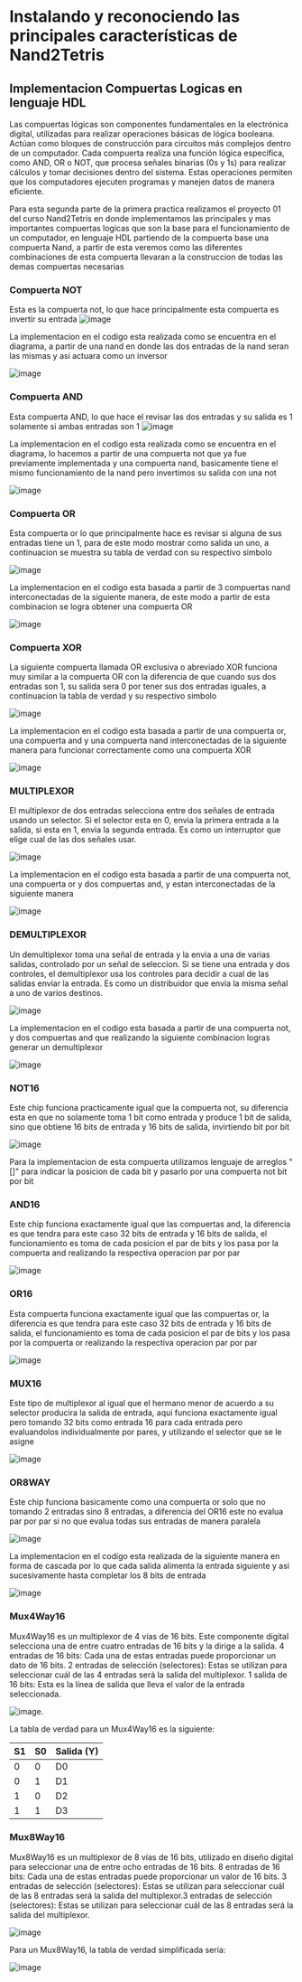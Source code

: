 #  Instalando y reconociendo las principales características de Nand2Tetris
## Implementacion Compuertas Logicas en lenguaje HDL


Las compuertas lógicas son componentes fundamentales en la electrónica digital, utilizadas para realizar operaciones básicas de lógica booleana. Actúan como bloques de construcción para circuitos más complejos dentro de un computador. Cada compuerta realiza una función lógica específica, como AND, OR o NOT, que procesa señales binarias (0s y 1s) para realizar cálculos y tomar decisiones dentro del sistema. Estas operaciones permiten que los computadores ejecuten programas y manejen datos de manera eficiente.

Para esta segunda parte de la primera practica realizamos el proyecto 01 del curso Nand2Tetris en donde implementamos las principales y mas importantes compuertas logicas que son la base para el funcionamiento de un computador, en lenguaje HDL partiendo de la compuerta base una compuerta Nand, a partir de esta veremos como las diferentes combinaciones de esta compuerta llevaran a la construccion de todas las demas compuertas necesarias

### Compuerta NOT

Esta es la compuerta not, lo que hace principalmente esta compuerta es invertir su entrada
![image](https://github.com/user-attachments/assets/8eefc3f9-806d-4da0-91a6-ca552624d115)

La implementacion en el codigo esta realizada como se encuentra en el diagrama, a partir de una nand en donde las dos entradas de la nand seran las mismas y asi actuara como un inversor

![image](https://github.com/user-attachments/assets/de4ea7df-16c1-41c2-83ed-d16c84b5166e)

### Compuerta AND
Esta compuerta AND, lo que hace el revisar las dos entradas y su salida es 1 solamente si ambas entradas son 1
![image](https://github.com/user-attachments/assets/16f1a4dd-48fe-4b02-a682-50a59fd8305a)


La implementacion en el codigo esta realizada como se encuentra en el diagrama, lo hacemos a partir de una compuerta not que ya fue previamente implementada y una compuerta nand, basicamente tiene el mismo funcionamiento de la nand pero invertimos su salida con una not

![image](https://github.com/user-attachments/assets/7bb1dd6e-85c0-4d03-8746-0fc5613cdd6a)

### Compuerta OR
Esta compuerta or lo que principalmente hace es revisar si alguna de sus entradas tiene un 1, para de este modo mostrar como salida un uno, a continuacion se muestra su tabla de verdad con su respectivo simbolo

![image](https://github.com/user-attachments/assets/fade2622-14c4-4e35-b268-3a856c4a983f)


La implementacion en el codigo esta basada a partir de 3 compuertas nand interconectadas de la siguiente manera, de este modo a partir de esta combinacion se logra obtener una compuerta OR

![image](https://github.com/user-attachments/assets/cd53c1f6-1177-4b79-90e2-f2b85ddac092)

### Compuerta XOR
La siguiente compuerta llamada OR exclusiva o abreviado XOR funciona muy similar a la compuerta OR con la diferencia de que cuando sus dos entradas son 1, su salida sera 0 por tener sus dos entradas iguales, a continuacion la tabla de verdad y su respectivo simbolo

![image](https://github.com/user-attachments/assets/9392149e-e5b9-47a3-8215-ae3b4368cc34)


La implementacion en el codigo esta basada a partir de una compuerta or, una compuerta and y una compuerta nand interconectadas de la siguiente manera para funcionar correctamente como una compuerta XOR

![image](https://github.com/user-attachments/assets/8cac0f7b-8e7f-49c2-9fa9-8872bdcae13c)

### MULTIPLEXOR

El multiplexor de dos entradas selecciona entre dos señales de entrada usando un selector. Si el selector esta en 0, envia la primera entrada a la salida, si esta en 1, envia la segunda entrada. Es como un interruptor que elige cual de las dos señales usar.

![image](https://github.com/user-attachments/assets/dfa84607-4f4a-4577-8cd5-da16c1b030b2)


La implementacion en el codigo esta basada a partir de una compuerta not, una compuerta or y dos compuertas and, y estan interconectadas de la siguiente manera 

![image](https://github.com/user-attachments/assets/44765588-b17f-49bd-ba4e-7c9790b80775)

### DEMULTIPLEXOR

Un demultiplexor toma una señal de entrada y la envia a una de varias salidas, controlado por un señal de seleccion. Si se tiene una entrada y dos controles, el demultiplexor usa los controles para decidir a cual de las salidas enviar la entrada. Es como un distribuidor que envia la misma señal a uno de varios destinos.

![image](https://github.com/user-attachments/assets/6a07bcda-782f-4d63-b37e-e6a48bfe4d31)

La implementacion en el codigo esta basada a partir de una compuerta not, y dos compuertas and que realizando la siguiente combinacion logras generar un demultiplexor

![image](https://github.com/user-attachments/assets/f2dce5d6-c08c-47ad-a95f-42c6afbe9863)

### NOT16

Este chip funciona practicamente igual que la compuerta not, su diferencia esta en que no solamente toma 1 bit como entrada y produce 1 bit de salida, sino que obtiene 16 bits de entrada y 16 bits de salida, invirtiendo bit por bit 

![image](https://github.com/user-attachments/assets/fab75ce6-02da-498b-9bac-b314bcee814e)

Para la implementacion de esta compuerta utilizamos lenguaje de arreglos "[]" para indicar la posicion de cada bit y pasarlo por una compuerta not bit por bit

### AND16

Este chip funciona exactamente igual que las compuertas and, la diferencia es que tendra para este caso 32 bits de entrada y 16 bits de salida, el funcionamiento es toma de cada posicion el par de bits y los pasa por la compuerta and realizando la respectiva operacion par por par

![image](https://github.com/user-attachments/assets/b31081f2-6ec2-4874-bb02-0ee933ff4dcf)

### OR16

Esta compuerta funciona exactamente igual que las compuertas or, la diferencia es que tendra para este caso 32 bits de entrada y 16 bits de salida, el funcionamiento es toma de cada posicion el par de bits y los pasa por la compuerta or realizando la respectiva operacion par por par

![image](https://github.com/user-attachments/assets/1f0c45cb-d2cd-4e38-9871-325dc9bdeae7)

### MUX16

Este tipo de multiplexor al igual que el hermano menor de acuerdo a su selector producira la salida de entrada, aqui funciona exactamente igual pero tomando 32 bits como entrada 16 para cada entrada pero evaluandolos individualmente por pares, y utilizando el selector que se le asigne

![image](https://github.com/user-attachments/assets/e968124b-18da-4567-9998-e86de5768449)

### OR8WAY

Este chip funciona basicamente como una compuerta or solo que no tomando 2 entradas sino 8 entradas, a diferencia del OR16 este no evalua par por par si no que evalua todas sus entradas de manera paralela

![image](https://github.com/user-attachments/assets/9a6b57e8-5d11-44a9-bc95-a35fe52ca48c)


La implementacion en el codigo esta realizada de la siguiente manera en forma de cascada por lo que cada salida alimenta la entrada siguiente y asi sucesivamente hasta completar los 8 bits de entrada

![image](https://github.com/user-attachments/assets/3ca10249-cfeb-4aa6-ae88-6a3aee2ff7b1)

### Mux4Way16

Mux4Way16 es un multiplexor de 4 vías de 16 bits. Este componente digital selecciona una de entre cuatro entradas de 16 bits y la dirige a la salida. 4 entradas de 16 bits: Cada una de estas entradas puede proporcionar un dato de 16 bits. 2 entradas de selección (selectores): Estas se utilizan para seleccionar cuál de las 4 entradas será la salida del multiplexor. 1 salida de 16 bits: Esta es la línea de salida que lleva el valor de la entrada seleccionada.

![image](https://user-images.githubusercontent.com/91504420/222689584-8a9db23f-ccba-435e-b298-238c402a1965.png).

La tabla de verdad para un Mux4Way16 es la siguiente:

| S1 | S0 | Salida (Y)  |
|----|----|-------------|
| 0  | 0  | D0          |
| 0  | 1  | D1          |
| 1  | 0  | D2          |
| 1  | 1  | D3          |

### Mux8Way16

Mux8Way16 es un multiplexor de 8 vías de 16 bits, utilizado en diseño digital para seleccionar una de entre ocho entradas de 16 bits. 8 entradas de 16 bits: Cada una de estas entradas puede proporcionar un valor de 16 bits. 3 entradas de selección (selectores): Estas se utilizan para seleccionar cuál de las 8 entradas será la salida del multiplexor.3 entradas de selección (selectores): Estas se utilizan para seleccionar cuál de las 8 entradas será la salida del multiplexor.

![image](https://user-images.githubusercontent.com/91504420/222692666-b7d4c997-7ce1-4f39-bb33-4d5af16b6c7a.png)

Para un Mux8Way16, la tabla de verdad simplificada sería:

![image](https://blogger.googleusercontent.com/img/b/R29vZ2xl/AVvXsEiMmpAq6P4LA9CplkFbOylTaNgg3_dRgKw0b7pxByToE05WZv_DDYoqB9j0QG4v9lrzRHizsGKh8dpKlkImlSq6s6bLz_Cf6Hs3eZeSznaNpqV-gdSdGHR86ropaK5D7q_a6EZfjdahvw/s1600/8way16bitMux.png)


